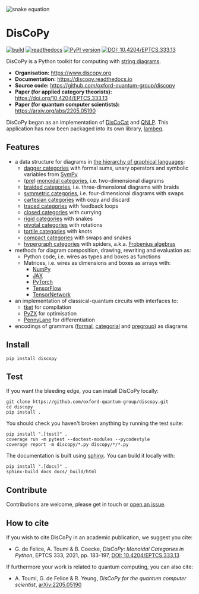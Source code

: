 
![snake equation](https://raw.githubusercontent.com/oxford-quantum-group/discopy/main/docs/_static/imgs/snake-equation.png)

# DisCoPy

[![build](https://github.com/oxford-quantum-group/discopy/actions/workflows/build_test.yml/badge.svg)](https://github.com/oxford-quantum-group/discopy/actions/workflows/build_test.yml)
[![readthedocs](https://readthedocs.org/projects/discopy/badge/?version=main)](https://discopy.readthedocs.io/)
[![PyPI version](https://badge.fury.io/py/discopy.svg)](https://badge.fury.io/py/discopy)
[![DOI: 10.4204/EPTCS.333.13](http://img.shields.io/badge/DOI-10.4204/EPTCS.333.13-brightgreen.svg)](https://doi.org/10.4204/EPTCS.333.13)

DisCoPy is a Python toolkit for computing with [string diagrams](https://en.wikipedia.org/wiki/String_diagram).

* **Organisation:** https://www.discopy.org
* **Documentation:** https://discopy.readthedocs.io
* **Source code:** https://github.com/oxford-quantum-group/discopy
* **Paper (for applied category theorists):** https://doi.org/10.4204/EPTCS.333.13
* **Paper (for quantum computer scientists):** https://arxiv.org/abs/2205.05190

DisCoPy began as an implementation of [DisCoCat](https://en.wikipedia.org/wiki/DisCoCat) and [QNLP](https://en.wikipedia.org/wiki/Quantum_natural_language_processing). This application has now been packaged into its own library, [lambeq](https://cqcl.github.io/lambeq/).

## Features

* a data structure for diagrams in [the hierarchy of graphical languages](https://arxiv.org/abs/0908.3347):
  - [dagger categories](https://en.wikipedia.org/wiki/Dagger_category) with formal sums, unary operators and symbolic variables from [SymPy](https://www.sympy.org/en/index.html)
  - ([pre](https://ncatlab.org/nlab/show/premonoidal+category)) [monoidal categories](https://en.wikipedia.org/wiki/Monoidal_category), i.e. two-dimensional diagrams
  - [braided categories](https://en.wikipedia.org/wiki/Braided_monoidal_category), i.e. three-dimensional diagrams with braids
  - [symmetric categories](https://en.wikipedia.org/wiki/Symmetric_monoidal_category), i.e. four-dimensional diagrams with swaps
  - [cartesian categories](https://en.wikipedia.org/wiki/Cartesian_monoidal_category) with copy and discard
  - [traced categories](https://en.wikipedia.org/wiki/Traced_monoidal_category) with feedback loops
  - [closed categories](https://en.wikipedia.org/wiki/Closed_monoidal_category) with currying
  - [rigid categories](https://en.wikipedia.org/wiki/Rigid_category) with snakes
  - [pivotal categories](https://en.wikipedia.org/wiki/Rigid_category) with rotations
  - [tortile categories](https://en.wikipedia.org/wiki/Ribbon_category) with knots
  - [compact categories](https://en.wikipedia.org/wiki/Compact_closed_category) with swaps and snakes
  - [hypergraph categories](https://ncatlab.org/nlab/show/hypergraph+category) with spiders, a.k.a. [Frobenius algebras](https://en.wikipedia.org/wiki/Frobenius_algebra)
* methods for diagram composition, drawing, rewriting and evaluation as:
  - Python code, i.e. wires as types and boxes as functions
  - Matrices, i.e. wires as dimensions and boxes as arrays with:
    - [NumPy](https://numpy.org)
    - [JAX](https://github.com/google/jax)
    - [PyTorch](https://pytorch.org/)
    - [TensorFlow](https://www.tensorflow.org/)
    - [TensorNetwork](https://github.com/google/TensorNetwork)
* an implementation of classical-quantum circuits with interfaces to:
  - [tket](https://github.com/CQCL/tket) for compilation
  - [PyZX](https://github.com/Quantomatic/pyzx) for optimisation
  - [PennyLane](https://pennylane.ai/) for differentiation
* encodings of grammars ([formal](https://en.wikipedia.org/wiki/Formal_grammar), [categorial](https://en.wikipedia.org/wiki/Categorial_grammar) and [pregroup](https://en.wikipedia.org/wiki/Pregroup_grammar)) as diagrams


## Install

```shell
pip install discopy
```

## Test

If you want the bleeding edge, you can install DisCoPy locally:

```shell
git clone https://github.com/oxford-quantum-group/discopy.git
cd discopy
pip install .
```

You should check you haven't broken anything by running the test suite:

```shell
pip install ".[test]" .
coverage run -m pytest --doctest-modules --pycodestyle
coverage report -m discopy/*.py discopy/*/*.py
```

The documentation is built using
[sphinx](https://www.sphinx-doc.org/en/master/).
You can build it locally with:

```shell
pip install ".[docs]" .
sphinx-build docs docs/_build/html
```

## Contribute

Contributions are welcome, please get in touch or
[open an issue](https://github.com/oxford-quantum-group/discopy/issues/new).

## How to cite

If you wish to cite DisCoPy in an academic publication, we suggest you cite:

* G. de Felice, A. Toumi & B. Coecke, _DisCoPy: Monoidal Categories in Python_, EPTCS 333, 2021, pp. 183-197, [DOI: 10.4204/EPTCS.333.13](https://doi.org/10.4204/EPTCS.333.13)

If furthermore your work is related to quantum computing, you can also cite:

* A. Toumi, G. de Felice & R. Yeung, _DisCoPy for the quantum computer scientist_, [arXiv:2205.05190](https://arxiv.org/abs/2205.05190)
